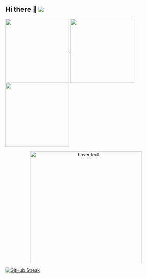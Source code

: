 ## Hi there 👋 ![](https://komarev.com/ghpvc/?username=EMMUUU28&abbreviated=true)

<a href="https://github.com/anuraghazra/github-readme-stats">
  <img height=200 align="center" src="https://github-readme-stats.vercel.app/api?username=EMMUUU28&show_icons=true&theme=radical&rank_icon=github" />
</a>
<a href="https://github.com/anuraghazra/convoychat">
  <img height=200 align="center" src="https://github-readme-stats.vercel.app/api/top-langs?username=EMMUUU28&layout=compact&langs_count=8&card_width=320&theme=radical" />
</a>

  <img height=200 align="center" src="https://github-profile-trophy.vercel.app/?username=EMMUUU28&theme=alduin&title=-Reviews,-Followers,-Issues" />

<p align="center">
  <img src="your_relative_path_here" width="350" title="hover text">
</p>

[![GitHub Streak](https://github-readme-streak-stats.herokuapp.com/?user=EMMUUU28)](https://git.io/streak-stats)
